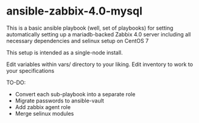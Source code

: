 # ansible-zabbix-4.0-mysql

This is a basic ansible playbook (well, set of playbooks) for
setting automatically setting up a mariadb-backed Zabbix 4.0 server
including all necessary dependencies and selinux setup on CentOS 7

This setup is intended as a single-node install.

Edit variables within vars/ directory to your liking.
Edit inventory to work to your specifications

TO-DO:
 - Convert each sub-playbook into a separate role
 - Migrate passwords to ansible-vault
 - Add zabbix agent role
 - Merge selinux modules

